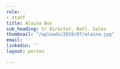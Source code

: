 ```yaml
---
role:
- staff
title: Alaina Box
sub_heading: Sr Director, Natl. Sales
thumbnail: "/uploads/2019/07/alaina.jpg"
email: ''
linkedin: ''
layout: person

---
```

